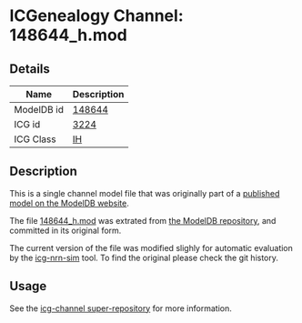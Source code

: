 # ICGenealogy Channel: 148644\_h.mod

## Details

Name | Description
---- | -----------
ModelDB id | [148644](http://senselab.med.yale.edu/ModelDB/ShowModel.cshtml?model=148644)
ICG id | [3224](http://icg.neurotheory.ox.ac.uk/channels/4/3224)
ICG Class | [IH](http://icg.neurotheory.ox.ac.uk/channels/4)

## Description

This is a single channel model file that was originally part of a [published model on the ModelDB website](http://senselab.med.yale.edu/mModelDB/ShowModel.cshtml?model=148644).


The file [148644\_h.mod](148644_h.mod) was extrated from [the ModelDB repository](http://senselab.med.yale.edu/ModelDB/ShowModel.cshtml?model=148644), and committed in its original form.

The current version of the file was modified slighly for automatic evaluation by the [icg-nrn-sim](https://github.com/icgenealogy/icg-nrn-sim) tool. To find the original please check the git history.


## Usage

See the [icg-channel super-repository](https://github.com/icgenealogy/icg-channels) for more information.